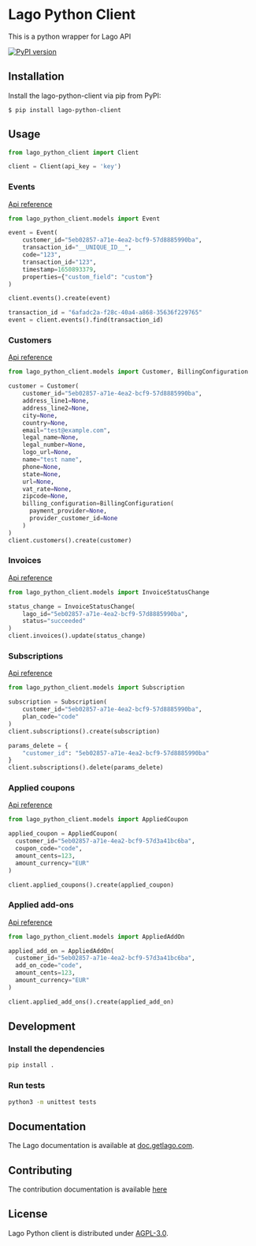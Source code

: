 # Lago Python Client

This is a python wrapper for Lago API

[![PyPI version](https://badge.fury.io/py/lago-python-client.svg)](https://badge.fury.io/py/lago-python-client)

## Installation

Install the lago-python-client via pip from PyPI:

    $ pip install lago-python-client

## Usage

``` python
from lago_python_client import Client

client = Client(api_key = 'key')
```

### Events
[Api reference](https://doc.getlago.com/docs/api/events)

``` python
from lago_python_client.models import Event

event = Event(
    customer_id="5eb02857-a71e-4ea2-bcf9-57d8885990ba",
    transaction_id="__UNIQUE_ID__",
    code="123",
    transaction_id="123",
    timestamp=1650893379,
    properties={"custom_field": "custom"}
)

client.events().create(event)
```

``` python
transaction_id = "6afadc2a-f28c-40a4-a868-35636f229765"
event = client.events().find(transaction_id)
```

### Customers
[Api reference](https://doc.getlago.com/docs/api/customers/customer-object)

``` python
from lago_python_client.models import Customer, BillingConfiguration

customer = Customer(
    customer_id="5eb02857-a71e-4ea2-bcf9-57d8885990ba",
    address_line1=None,
    address_line2=None,
    city=None,
    country=None,
    email="test@example.com",
    legal_name=None,
    legal_number=None,
    logo_url=None,
    name="test name",
    phone=None,
    state=None,
    url=None,
    vat_rate=None,
    zipcode=None,
    billing_configuration=BillingConfiguration(
      payment_provider=None,
      provider_customer_id=None
    )
)
client.customers().create(customer)
```

### Invoices
[Api reference](https://doc.getlago.com/docs/api/invoices/invoice-object)

``` python
from lago_python_client.models import InvoiceStatusChange

status_change = InvoiceStatusChange(
    lago_id="5eb02857-a71e-4ea2-bcf9-57d8885990ba",
    status="succeeded"
)
client.invoices().update(status_change)
```

### Subscriptions
[Api reference](https://doc.getlago.com/docs/api/subscriptions/subscription-object)

``` python
from lago_python_client.models import Subscription

subscription = Subscription(
    customer_id="5eb02857-a71e-4ea2-bcf9-57d8885990ba",
    plan_code="code"
)
client.subscriptions().create(subscription)

params_delete = {
    "customer_id": "5eb02857-a71e-4ea2-bcf9-57d8885990ba"
}
client.subscriptions().delete(params_delete)
```

### Applied coupons
[Api reference](https://doc.getlago.com/docs/api/applied_coupons/applied-coupon-object)

```python
from lago_python_client.models import AppliedCoupon

applied_coupon = AppliedCoupon(
  customer_id="5eb02857-a71e-4ea2-bcf9-57d3a41bc6ba",
  coupon_code="code",
  amount_cents=123,
  amount_currency="EUR"
)

client.applied_coupons().create(applied_coupon)
```

### Applied add-ons
[Api reference](https://doc.getlago.com/docs/api/applied_add_ons/applied-add-on-object)

```python
from lago_python_client.models import AppliedAddOn

applied_add_on = AppliedAddOn(
  customer_id="5eb02857-a71e-4ea2-bcf9-57d3a41bc6ba",
  add_on_code="code",
  amount_cents=123,
  amount_currency="EUR"
)

client.applied_add_ons().create(applied_add_on)
```


## Development

### Install the dependencies

```bash
pip install .
```

### Run tests

```bash
python3 -m unittest tests
```

## Documentation

The Lago documentation is available at [doc.getlago.com](https://doc.getlago.com/docs/api/intro).

## Contributing

The contribution documentation is available [here](https://github.com/getlago/lago-python-client/blob/main/CONTRIBUTING.md)

## License

Lago Python client is distributed under [AGPL-3.0](LICENSE).

